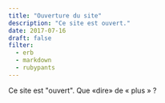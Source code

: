 ```yaml
---
title: "Ouverture du site"
description: "Ce site est ouvert."
date: 2017-07-16
draft: false
filter:
  - erb
  - markdown
  - rubypants
---
```


Ce site est "ouvert". Que «dire» de « plus » ?
